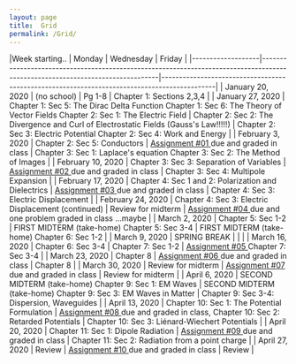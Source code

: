 ```yaml
---
layout: page
title:  Grid
permalink: /Grid/
---
```


|Week starting..   | Monday            | Wednesday                                                                                                                     | Friday                                                                                      |
|-------------------|-------------------------------------------------------------------------------------------------------------------------------|---------------------------------------------------------------------------------------------|
| January 20, 2020  | \(no school\)                                                                                                                 | Pg 1\-8                                                                                     | Chapter 1: Sections 2,3,4                                                              |
| January 27, 2020  | Chapter 1: Sec 5: The Dirac Delta Function Chapter 1: Sec 6: The Theory of Vector Fields Chapter 2: Sec 1: The Electric Field | Chapter 2: Sec 2: The Divergence and Curl of Electrostatic Fields \(Gauss's Law\!\!\!\!\!\) | Chapter 2: Sec 3: Electric Potential Chapter 2: Sec 4: Work and Energy      |
| February 3, 2020  | Chapter 2: Sec 5: Conductors                                                                                                  | <a href='/PHY309/assignments/hw1' >Assignment \#01 </a> due and graded in class                                                     | Chapter 3: Sec 1: Laplace's equation Chapter 3: Sec 2: The Method of Images |
| February 10, 2020 | Chapter 3: Sec 3: Separation of Variables                                                                                     | <a href='/PHY309/assignments/hw2' >Assignment \#02 </a> due and graded in class                                                     | Chapter 3: Sec 4: Multipole Expansion                                       |
| February 17, 2020 | Chapter 4: Sec 1 and 2: Polarization and Dielectrics    | <a href='/PHY309/assignments/hw3' >Assignment \#03 </a>  due and graded in class                                                     | Chapter 4: Sec 3: Electric Displacement                           |
| February 24, 2020 | Chapter 4: Sec 3: Electric Displacement (continued)    | Review for midterm         | <a href='/PHY309/assignments/hw4' >Assignment \#04 </a>  due and one problem graded in class ...maybe      |
| March 2, 2020     | Chapter 5: Sec 1-2    | FIRST MIDTERM \(take\-home\)  Chapter 5: Sec 3-4    | FIRST MIDTERM \(take\-home\)  Chapter 6: Sec 1-2 |
| March 9, 2020     | SPRING BREAK  |   | |
| March 16, 2020    | Chapter 6: Sec 3-4   | Chapter 7: Sec 1\-2   | <a href='/PHY309/assignments/A5.pdf' >Assignment \#05 </a>  Chapter 7: Sec 3-4 | 
| March 23, 2020    | Chapter 8   | <a href='/PHY309/assignments/A6.pdf' >Assignment \#06 </a>  due and graded in class   | Chapter 8     |
| March 30, 2020    | Review for midterm        | <a href='/PHY309/assignments/A7.pdf' >Assignment \#07 </a>  due and graded in class     | Review for midterm  |
| April 6, 2020     | SECOND MIDTERM \(take\-home\) Chapter 9: Sec 1: EM Waves         | SECOND MIDTERM \(take\-home\) Chapter 9: Sec 3: EM Waves in Matter   | Chapter 9: Sec 3-4: Dispersion, Waveguides         |
| April 13, 2020    | Chapter 10: Sec 1: The Potential Formulation  | <a href='/PHY309/assignments/A8.pdf' >Assignment \#08 </a>  due and graded in class, Chapter 10: Sec 2: Retarded Potentials   | Chapter 10: Sec 3: Liénard-Wiechert Potentials | 
| April 20, 2020    | Chapter 11: Sec 1: Dipole Radiation  | <a href='/PHY309/assignments/A9.pdf' >Assignment \#09 </a>  due and graded in class  | Chapter 11: Sec 2: Radiation from a point charge      |
| April 27, 2020    | Review   | <a href='/PHY309/assignments/hw10' >Assignment \#10 </a>  due and graded in class  | Review         |
